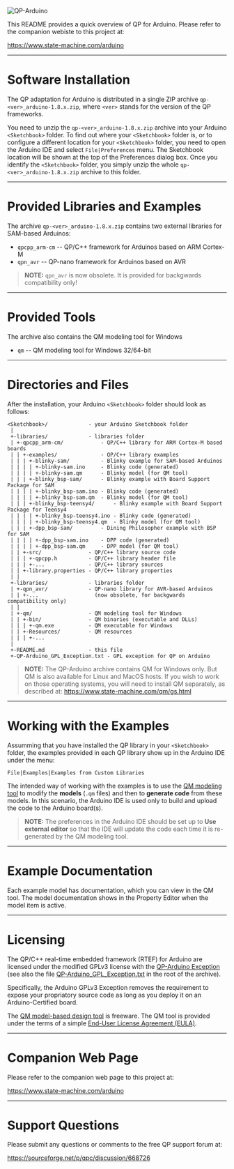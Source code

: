 ![QP-Arduino](https://www.state-machine.com/img/logo_qp-arduino.png)

This README provides a quick overview of QP for Arduino.
Please refer to the companion webiste to this project at:

https://www.state-machine.com/arduino

----
# Software Installation

The QP adaptation for Arduino is distributed in a single ZIP
archive `qp-<ver>_arduino-1.8.x.zip`, where `<ver>` stands for
the version of the QP frameworks.

You need to unzip the `qp-<ver>_arduino-1.8.x.zip` archive into your
Arduino `<Sketchbook>` folder. To find out where your `<Sketchbook>` folder
is, or to configure a different location for your `<Sketchbook>` folder,
you need to open the Arduino IDE and select `File|Preferences` menu.
The Sketchbook location will be shown at the top of the Preferences
dialog box. Once you identify the `<Sketchbook>` folder, you simply unzip
the whole `qp-<ver>_arduino-1.8.x.zip` archive to this folder.

----
# Provided Libraries and Examples

The archive `qp-<ver>_arduino-1.8.x.zip` contains two external libraries
for SAM-based Arduinos:

- `qpcpp_arm-cm` -- QP/C++ framework for Arduinos based on ARM Cortex-M
- `qpn_avr`   -- QP-nano framework for Arduinos based on AVR
                 
> **NOTE:** `qpn_avr` is now obsolete. It is provided for backgwards compatibility only!
 
----
# Provided Tools

The archive also contains the QM modeling tool for Windows

- `qm`        -- QM modeling tool for Windows 32/64-bit

----
# Directories and Files

After the installation, your Arduino `<Sketchbook>` folder should look
as follows:

    <Sketchbook>/             - your Arduino Sketchbook folder
     |
     +-libraries/             - libraries folder
     | +-qpcpp_arm-cm/            - QP/C++ library for ARM Cortex-M based boards
     | | +-examples/              - QP/C++ library examples
     | | | +-blinky-sam/          - Blinky example for SAM-based Arduinos
     | | | | +-blinky-sam.ino     - Blinky code (generated)
     | | | | +-blinky-sam.qm      - Blinky model (for QM tool)
     | | | +-blinky_bsp-sam/      - Blinky example with Board Support Package for SAM
     | | | | +-blinky_bsp-sam.ino - Blinky code (generated)
     | | | | +-blinky_bsp-sam.qm  - Blinky model (for QM tool)
     | | | +-blinky_bsp-teensy4/      - Blinky example with Board Support Package for Teensy4
     | | | | +-blinky_bsp-teensy4.ino - Blinky code (generated)
     | | | | +-blinky_bsp-teensy4.qm  - Blinky model (for QM tool)
     | | | +-dpp_bsp-sam/         - Dining Philosopher example with BSP for SAM
     | | | | +-dpp_bsp-sam.ino    - DPP code (generated)
     | | | | +-dpp_bsp-sam.qm     - DPP model (for QM tool)
     | | +-src/               - QP/C++ library source code
     | | | +-qpcpp.h          - QP/C++ library header file
     | | | +-...              - QP/C++ library sources
     | | +-library.properties - QP/C++ library properties
     | |
     +-libraries/             - libraries folder
     | +-qpn_avr/             - QP-nano library for AVR-based Arduinos
     | | +-...                  (now obsolete, for backgwards compatibility only) 
     | |
     | +-qm/                  - QM modeling tool for Windows
     | | +-bin/               - QM binaries (executable and DLLs)
     | | | +-qm.exe           - QM executable for Windows
     | | +-Resources/         - QM resources
     | | | +-...
     |
     +-README.md              - this file
     +-QP-Arduino_GPL_Exception.txt - GPL exception for QP on Arduino


> **NOTE:** The QP-Arduino archive contains QM for Windows only. But QM is also
available for Linux and MacOS hosts. If you wish to work on those operating
systems, you will need to install QM separately, as described at:
https://www.state-machine.com/qm/gs.html 


----
# Working with the Examples

Assumming that you have installed the QP library in your `<Sketchbook>`
folder, the examples provided in each QP library show up in the Arduino
IDE under the menu:

`File|Examples|Examples from Custom Libraries`

The intended way of working with the examples is to use the
[QM modeling tool](https://www.state-machine.com/products/qm/) to modify
the **models** (`.qm` files) and then to **generate code** from these
models. In this scenario, the Arduino IDE is used only to build and
upload the code to the Arduino board(s).

> **NOTE:** The preferences in the Arduino IDE should be set up to
**Use external editor** so that the IDE will update the code each time
it is re-generated by the QM modeling tool.


----
# Example Documentation

Each example model has documentation, which you can view in the QM tool.
The model documentation shows in the Property Editor when the model item
is active.


----
# Licensing

The QP/C++ real-time embedded framework (RTEF) for Arduino are licensed
under the modified GPLv3 license with the
[QP-Arduino Exception](https://www.state-machine.com/licenses/QP-Arduino_GPL_Exception.txt)
(see also the file [QP-Arduino_GPL_Exception.txt](./QP-Arduino_GPL_Exception.txt)
in the root of the archive).

Specifically, the Arduino GPLv3 Exception removes the requirement to expose your
propriatory source code as long as you deploy it on an Arduino-Certified
board.

The [QM model-based design tool](https://www.state-machine.com/qm/) is freeware.
The QM tool is provided under the terms of a simple
[End-User License Agreement (EULA)](https://www.state-machine.com/qm/license.html).


----
# Companion Web Page

Please refer to the companion web page to this project at:

https://www.state-machine.com/arduino


----
# Support Questions

Please submit any questions or comments to the free QP support forum at:

https://sourceforge.net/p/qpc/discussion/668726

